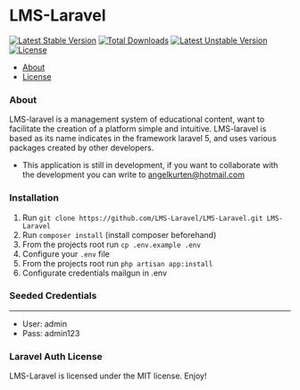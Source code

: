 # LMS-Laravel
[![Latest Stable Version](https://poser.pugx.org/lms-laravel/lms-laravel/v/stable)](https://packagist.org/packages/lms-laravel/lms-laravel)
[![Total Downloads](https://poser.pugx.org/lms-laravel/lms-laravel/downloads)](https://packagist.org/packages/lms-laravel/lms-laravel)
[![Latest Unstable Version](https://poser.pugx.org/lms-laravel/lms-laravel/v/unstable)](https://packagist.org/packages/lms-laravel/lms-laravel)
[![License](https://poser.pugx.org/lms-laravel/lms-laravel/license)](https://packagist.org/packages/lms-laravel/lms-laravel)

- [About](#about)
- [License](#license)

### About
LMS-laravel is a management system of educational content, want to facilitate the creation of a platform simple and intuitive.
LMS-laravel is based as its name indicates in the framework laravel 5, and uses various packages created by other developers.
* This application is still in development, if you want to collaborate with the development you can write to angelkurten@hotmail.com

### Installation
1. Run `git clone https://github.com/LMS-Laravel/LMS-Laravel.git LMS-Laravel`
2. Run `composer install` (install composer beforehand)
3. From the projects root run `cp .env.example .env`
4. Configure your `.env` file
5. From the projects root run `php artisan app:install`
6. Configurate credentials mailgun in .env

### Seeded Credentials
-------------
* User: admin
* Pass: admin123


### Laravel Auth License
LMS-Laravel is licensed under the MIT license. Enjoy!
